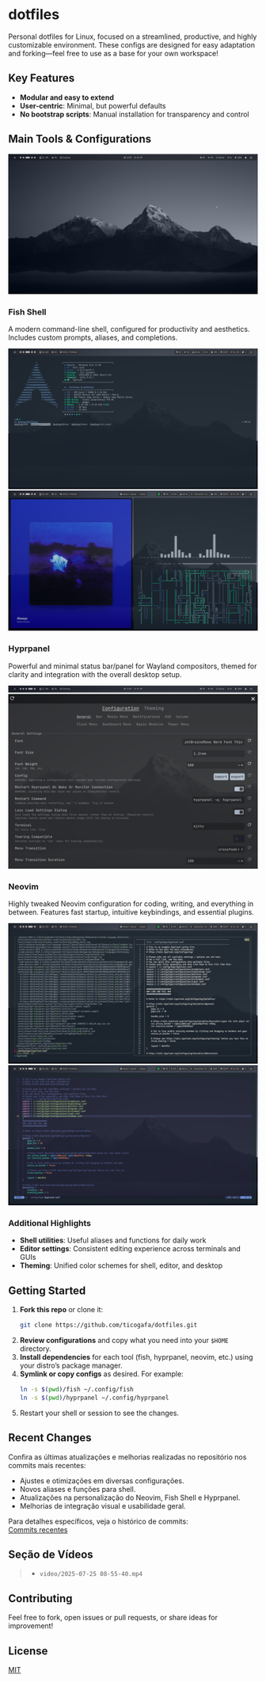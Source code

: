 # dotfiles

Personal dotfiles for Linux, focused on a streamlined, productive, and highly customizable environment. These configs are designed for easy adaptation and forking—feel free to use as a base for your own workspace!

## Key Features

- **Modular and easy to extend**
- **User-centric**: Minimal, but powerful defaults
- **No bootstrap scripts**: Manual installation for transparency and control

## Main Tools & Configurations

![Desktop Screenshot](screenshots/desktop.png)

### Fish Shell

A modern command-line shell, configured for productivity and aesthetics. Includes custom prompts, aliases, and completions.

![Fish Shell Screenshot](screenshots/fish.png)
![Fish Shell Screenshot](screenshots/fish-1.png)

### Hyprpanel

Powerful and minimal status bar/panel for Wayland compositors, themed for clarity and integration with the overall desktop setup.

![Hyprpanel Screenshot](screenshots/hyprpanel.png)
![Hyprpanel Screenshot](screenshots/hyprpanel-1.png)

### Neovim

Highly tweaked Neovim configuration for coding, writing, and everything in between. Features fast startup, intuitive keybindings, and essential plugins.

![Neovim Screenshot](screenshots/nvim.png)
![Neovim Screenshot](screenshots/nvim-1.png)

### Additional Highlights

- **Shell utilities**: Useful aliases and functions for daily work
- **Editor settings**: Consistent editing experience across terminals and GUIs
- **Theming**: Unified color schemes for shell, editor, and desktop

## Getting Started

1. **Fork this repo** or clone it:
    ```bash
    git clone https://github.com/ticogafa/dotfiles.git
    ```
2. **Review configurations** and copy what you need into your `$HOME` directory.
3. **Install dependencies** for each tool (fish, hyprpanel, neovim, etc.) using your distro’s package manager.
4. **Symlink or copy configs** as desired. For example:
    ```bash
    ln -s $(pwd)/fish ~/.config/fish
    ln -s $(pwd)/hyprpanel ~/.config/hyprpanel
    ```
5. Restart your shell or session to see the changes.

## Recent Changes

Confira as últimas atualizações e melhorias realizadas no repositório nos commits mais recentes:

- Ajustes e otimizações em diversas configurações.
- Novos aliases e funções para shell.
- Atualizações na personalização do Neovim, Fish Shell e Hyprpanel.
- Melhorias de integração visual e usabilidade geral.

Para detalhes específicos, veja o histórico de commits:  
[Commits recentes](https://github.com/ticogafa/dotfiles/commits/main)

## Seção de Vídeos

> - `video/2025-07-25 08-55-40.mp4`

## Contributing

Feel free to fork, open issues or pull requests, or share ideas for improvement!

## License

[MIT](LICENSE)
